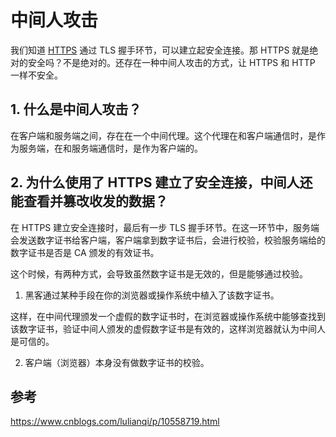 # 中间人攻击

我们知道 [HTTPS](../../HTTP/HTTPS) 通过 TLS 握手环节，可以建立起安全连接。那 HTTPS 就是绝对的安全吗？不是绝对的。还存在一种中间人攻击的方式，让 HTTPS 和 HTTP 一样不安全。

## 1. 什么是中间人攻击？

在客户端和服务端之间，存在在一个中间代理。这个代理在和客户端通信时，是作为服务端，在和服务端通信时，是作为客户端的。

## 2. 为什么使用了 HTTPS 建立了安全连接，中间人还能查看并篡改收发的数据？

在 HTTPS 建立安全连接时，最后有一步 TLS 握手环节。在这一环节中，服务端会发送数字证书给客户端，客户端拿到数字证书后，会进行校验，校验服务端给的数字证书是否是 CA 颁发的有效证书。

这个时候，有两种方式，会导致虽然数字证书是无效的，但是能够通过校验。

1. 黑客通过某种手段在你的浏览器或操作系统中植入了该数字证书。

这样，在中间代理颁发一个虚假的数字证书时，在浏览器或操作系统中能够查找到该数字证书，验证中间人颁发的虚假数字证书是有效的，这样浏览器就认为中间人是可信的。

2. 客户端（浏览器）本身没有做数字证书的校验。

## 参考

https://www.cnblogs.com/lulianqi/p/10558719.html
